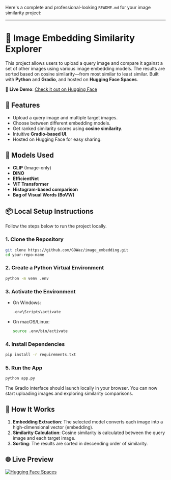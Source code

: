 Here's a complete and professional-looking `README.md` for your image similarity project:

---

# 🧠 Image Embedding Similarity Explorer

This project allows users to upload a query image and compare it against a set of other images using various image embedding models. The results are sorted based on cosine similarity—from most similar to least similar. Built with **Python** and **Gradio**, and hosted on **Hugging Face Spaces**.

🔗 **Live Demo**: [Check it out on Hugging Face](https://huggingface.co/spaces/GOWaz/Image_Embedding)

## 🚀 Features

- Upload a query image and multiple target images.
- Choose between different embedding models.
- Get ranked similarity scores using **cosine similarity**.
- Intuitive **Gradio-based UI**.
- Hosted on Hugging Face for easy sharing.

## 🧰 Models Used

- **CLIP** (Image-only)
- **DINO**
- **EfficientNet**
- **ViT Transformer**
- **Histogram-based comparison**
- **Bag of Visual Words (BoVW)**

## 📦 Local Setup Instructions

Follow the steps below to run the project locally.

### 1. Clone the Repository

```bash
git clone https://github.com/GOWaz/image_embedding.git
cd your-repo-name
```

### 2. Create a Python Virtual Environment

```bash
python -m venv .env
```

### 3. Activate the Environment

- On Windows:

  ```bash
  .env\Scripts\activate
  ```

- On macOS/Linux:

  ```bash
  source .env/bin/activate
  ```

### 4. Install Dependencies

```bash
pip install -r requirements.txt
```

### 5. Run the App

```bash
python app.py
```

The Gradio interface should launch locally in your browser. You can now start uploading images and exploring similarity comparisons.

## 🧠 How It Works

1. **Embedding Extraction**: The selected model converts each image into a high-dimensional vector (embedding).
2. **Similarity Calculation**: Cosine similarity is calculated between the query image and each target image.
3. **Sorting**: The results are sorted in descending order of similarity.

## 🌐 Live Preview

[![Hugging Face Spaces](https://img.shields.io/badge/🤗_View%20on-Hugging%20Face-orange?style=for-the-badge)](https://huggingface.co/spaces/GOWaz/Image_Embedding)
